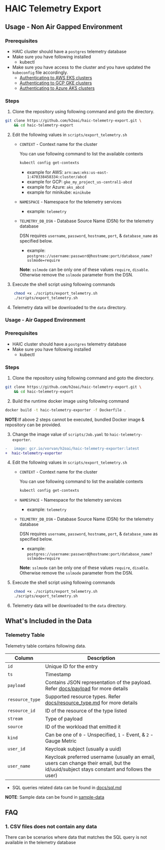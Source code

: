 # HAIC Telemetry Export


## Usage - Non Air Gapped Environment

### Prerequisites

- HAIC cluster should have a `postgres` telemetry database
- Make sure you have following installed
    - kubectl
- Make sure you have access to the cluster and you have updated the `kubeconfig` file accordingly.
    - [Authenticating to AWS EKS clusters](https://docs.aws.amazon.com/eks/latest/userguide/create-kubeconfig.html)
    - [Authenticating to GCP GKE clusters](https://cloud.google.com/kubernetes-engine/docs/how-to/cluster-access-for-kubectl)
    - [Authenticating to Azure  AKS clusters](https://learn.microsoft.com/en-us/cli/azure/aks?view=azure-cli-latest#az-aks-get-credentials)

### Steps

1. Clone the repository using following command and goto the directory.
```bash
git clone https://github.com/h2oai/haic-telemetry-export.git \
    && cd haic-telemetry-export
```
2. Edit the following values in `scripts/export_telemetry.sh`
    - `CONTEXT` - Context name for the cluster

        You can use following command to list the available contexts
        ```bash
        kubectl config get-contexts
        ``` 
        - example for AWS: `arn:aws:eks:us-east-1:470338458334:cluster/abcd`
        - example for GCP: `gke_my_project_us-central1-abcd`
        - example for Azure: `aks_abcd`
        - example for minikube: `minikube`
    - `NAMESPACE` - Namespace for the telemetry services
        - example: `telemetry`
    - `TELMETRY_DB_DSN` - Database Source Name (DSN) for the telemetry database

       DSN requires `username`, `password`, `hostname`, `port`, & `database_name` as specified below.
        - example: `postgres://username:password@hostname:port/database_name?sslmode=require`

        __Note__: `sslmode` can be only one of these values `require`, `disable`. Otherwise remove the `sslmode` parameter from the DSN.
3. Execute the shell script using following commands
```bash
    chmod +x ./scripts/export_telemetry.sh
    ./scripts/export_telemetry.sh
```
4. Telemetry data will be downloaded to the `data` directory.

### Usage - Air Gapped Environment

### Prerequisites

- HAIC cluster should have a `postgres` telemetry database
- Make sure you have following installed
    - kubectl

### Steps
1. Clone the repository using following command and goto the directory.
```bash
git clone https://github.com/h2oai/haic-telemetry-export.git \
    && cd haic-telemetry-export
```

2. Build the runtime docker image using following command
```bash
docker build -t haic-telemetry-exporter -f Dockerfile . 
```
__NOTE__:If above 2 steps cannot be executed, bundled Docker image & repository can be provided.

3. Change the image value of `scripts/Job.yaml` to `haic-telemetry-exporter`.

```diff
-   image: gcr.io/vorvan/h2oai/haic-telemetry-exporter:latest
+  haic-telemetry-exporter
```

4. Edit the following values in `scripts/export_telemetry.sh`
    - `CONTEXT` - Context name for the cluster
    
        You can use following command to list the available contexts
        ```bash
        kubectl config get-contexts
        ``` 
    - `NAMESPACE` - Namespace for the telemetry services
        - example: `telemetry`
    - `TELMETRY_DB_DSN` - Database Source Name (DSN) for the telemetry database
        
        DSN requires `username`, `password`, `hostname`, `port`, & `database_name` as specified below.
        - example: `postgres://username:password@hostname:port/database_name?sslmode=require`

        __Note__: `sslmode` can be only one of these values `require`, `disable`. Otherwise remove the `sslmode` parameter from the DSN.
5. Execute the shell script using following commands
```bash
    chmod +x ./scripts/export_telemetry.sh
    ./scripts/export_telemetry.sh
```
6. Telemetry data will be downloaded to the `data` directory.

## What's Included in the Data

### Telemetry Table

Telemetry table contains following data.

| Column        | Description                                                                                                                               |
|---------------|-------------------------------------------------------------------------------------------------------------------------------------------|
| `id`            | Unique ID for the entry                                                                                                                   |
| `ts`            | Timestamp                                                                                                                                 |
| `payload`       | Contains JSON representation of the payload. Refer [docs/payload](docs/payload.md) for more details                                       |
| `resource_type` | Supported resource types. Refer [docs/resource_type.md](docs/resource_type.md) for more details                                            |
| `resource_id`   | ID of the resource of the type listed                                                                                                     |
| `stream`        | Type of payload                                                                                                                           |
| `source`        | ID of the workload that emitted it                                                                                                        |
| `kind`          | Can be one of `0` - Unspecified, `1` - Event, & `2` - Gauge Metric                                                                        |
| `user_id`       | Keycloak subject (usually a uuid)                                                                                                         |
| `user_name`     | Keycloak preferred username (usually an email, users can change their email, but the id/uuid/subject stays constant and follows the user) |

- SQL queries related data can be found in [docs/sql.md](docs/sql.md)

__NOTE__: Sample data can be found in [sample-data](sample-data)

## FAQ

### 1. CSV files does not contain any data
There can be scenarios where data that matches the SQL query is not available in the telemetry database
